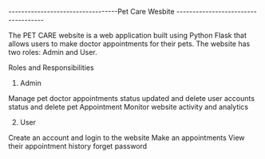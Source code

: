 ----------------------------------Pet Care Wesbite ------------------------------------

The PET CARE website is a web application built using Python Flask that allows users to make doctor appointments for their pets. The website has two roles: Admin and User.

Roles and Responsibilities
1. Admin

   
Manage pet doctor appointments
status updated and delete user accounts
status and delete pet Appointment
Monitor website activity and analytics

2. User


Create an account and login to the website
Make an appointments 
View  their appointment history
forget password
 

